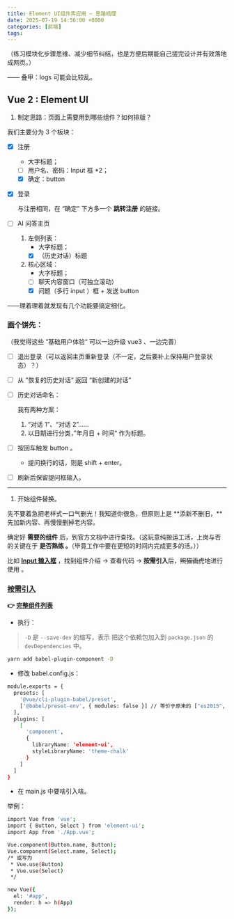 ```yaml
---
title: Element UI组件库应用 ~ 思路梳理
date: 2025-07-19 14:56:00 +0800
categories: [前端]
tags: 
---
```


（练习模块化步骤思维、减少细节纠结，也是方便后期能自己搓完设计并有效落地成网页。）

—— 叠甲：logs 可能会比较乱。

## Vue 2 : Element UI

1. 制定思路：页面上需要用到哪些组件？如何排版？

我们主要分为 3 个板块：

- [x]  注册
    - 大字标题；
    - [ ]  用户名、密码：Input 框 *2；
    - [x]  确定：button
- [x]  登录
  
    与注册相同，在 “确定” 下方多一个 **跳转注册** 的链接。
    
- [ ]  AI 问答主页
    1. 左侧列表：
        - 大字标题；
        - [x]  （历史对话）标题
    2. 核心区域：
        - 大字标题；
        - [ ]  聊天内容窗口（可独立滚动）
        - [x]  问题（多行 input ）框 + 发送 button

——理着理着就发现有几个功能要搞定细化。

### 画个饼先：

（我觉得这些 ”基础用户体验“ 可以一边升级 vue3 、一边完善）

- [ ]  退出登录（可以返回主页重新登录（不一定，之后要补上保持用户登录状态）？）
- [ ]  从 ”恢复的历史对话“ 返回 “新创建的对话”
- [ ]  历史对话命名：
  
    我有两种方案：
    
    1. “对话 1”、“对话 2”……
    2. 以日期进行分类，”年月日 + 时间“ 作为标题。
- [ ]  按回车触发 button 。
    - 提问换行的话，则是 shift + enter。
- [ ]  刷新后保留提问框输入。

---

1. 开始组件替换。

先不要着急把老样式一口气删光！我知道你很急，但原则上是 **添新不删旧，**先加新内容、再慢慢删掉老内容。

确定好 **需要的组件** 后，到官方文档中进行查找。（这玩意纯搬运工活，上岗与否的关键在于 **是否熟练 。**（毕竟工作中要在更短的时间内完成更多的活。））

比如 [**Input 输入框**](https://element.eleme.cn/#/zh-CN/component/input) ，找到组件介绍 → 查看代码 → **按需引入**后，~~照猫画虎~~地进行使用 。

### [按需引入](https://element.eleme.cn/#/zh-CN/component/quickstart#an-xu-yin-ru)

**👉 [完整组件列表](https://github.com/ElemeFE/element/blob/master/components.json)**

- 执行：

> `-D` 是 `--save-dev` 的缩写，表示
把这个依赖包加入到 `package.json` 的 `devDependencies` 中。
> 

```bash
yarn add babel-plugin-component -D
```

- 修改 babel.config.js：

```bash
module.exports = {
  presets: [
    '@vue/cli-plugin-babel/preset',
    ['@babel/preset-env', { modules: false }] // 等价于原来的 ["es2015", { "modules": false }]
  ],
  plugins: [
    [
      'component',
      {
        libraryName: 'element-ui',
        styleLibraryName: 'theme-chalk'
      }
    ]
  ]
}

```

- 在 main.js 中要啥引入啥。

举例：

```bash
import Vue from 'vue';
import { Button, Select } from 'element-ui';
import App from './App.vue';

Vue.component(Button.name, Button);
Vue.component(Select.name, Select);
/* 或写为
 * Vue.use(Button)
 * Vue.use(Select)
 */

new Vue({
  el: '#app',
  render: h => h(App)
});
```